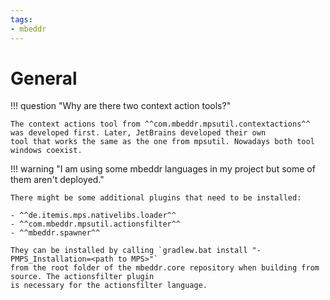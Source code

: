 ```yaml
---
tags:
- mbeddr
---
```


# General

!!! question "Why are there two context action tools?"

    The context actions tool from ^^com.mbeddr.mpsutil.contextactions^^ was developed first. Later, JetBrains developed their own
    tool that works the same as the one from mpsutil. Nowadays both tool windows coexist.

!!! warning "I am using some mbeddr languages in my project but some of them aren't deployed."

    There might be some additional plugins that need to be installed:
    
    - ^^de.itemis.mps.nativelibs.loader^^
    - ^^com.mbeddr.mpsutil.actionsfilter^^
    - ^^mbeddr.spawner^^

    They can be installed by calling `gradlew.bat install "-PMPS_Installation=<path to MPS>"`
    from the root folder of the mbeddr.core repository when building from source. The actionsfilter plugin
    is necessary for the actionsfilter language.


